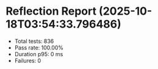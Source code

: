 # Reflection Report (2025-10-18T03:54:33.796486)

- Total tests: 836
- Pass rate: 100.00%
- Duration p95: 0 ms
- Failures: 0

